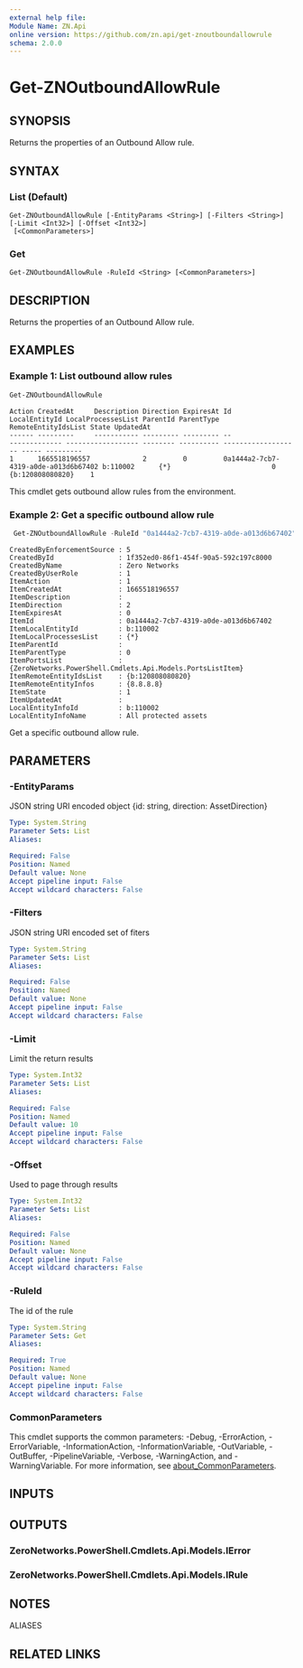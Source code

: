 ```yaml
---
external help file:
Module Name: ZN.Api
online version: https://github.com/zn.api/get-znoutboundallowrule
schema: 2.0.0
---
```


# Get-ZNOutboundAllowRule

## SYNOPSIS
Returns the properties of an Outbound Allow rule.

## SYNTAX

### List (Default)
```
Get-ZNOutboundAllowRule [-EntityParams <String>] [-Filters <String>] [-Limit <Int32>] [-Offset <Int32>]
 [<CommonParameters>]
```

### Get
```
Get-ZNOutboundAllowRule -RuleId <String> [<CommonParameters>]
```

## DESCRIPTION
Returns the properties of an Outbound Allow rule.

## EXAMPLES

### Example 1: List outbound allow rules
```powershell
Get-ZNOutboundAllowRule
```

```output
Action CreatedAt     Description Direction ExpiresAt Id                                   LocalEntityId LocalProcessesList ParentId ParentType RemoteEntityIdsList State UpdatedAt
------ ---------     ----------- --------- --------- --                                   ------------- ------------------ -------- ---------- ------------------- ----- ---------
1      1665518196557             2         0         0a1444a2-7cb7-4319-a0de-a013d6b67402 b:110002      {*}                         0          {b:120808080820}    1   
```

This cmdlet gets outbound allow rules from the environment.

### Example 2: Get a specific outbound allow rule
```powershell
 Get-ZNOutboundAllowRule -RuleId "0a1444a2-7cb7-4319-a0de-a013d6b67402"
```

```output
CreatedByEnforcementSource : 5
CreatedById                : 1f352ed0-86f1-454f-90a5-592c197c8000
CreatedByName              : Zero Networks
CreatedByUserRole          : 1
ItemAction                 : 1
ItemCreatedAt              : 1665518196557
ItemDescription            : 
ItemDirection              : 2
ItemExpiresAt              : 0
ItemId                     : 0a1444a2-7cb7-4319-a0de-a013d6b67402
ItemLocalEntityId          : b:110002
ItemLocalProcessesList     : {*}
ItemParentId               : 
ItemParentType             : 0
ItemPortsList              : {ZeroNetworks.PowerShell.Cmdlets.Api.Models.PortsListItem}
ItemRemoteEntityIdsList    : {b:120808080820}
ItemRemoteEntityInfos      : {8.8.8.8}
ItemState                  : 1
ItemUpdatedAt              : 
LocalEntityInfoId          : b:110002
LocalEntityInfoName        : All protected assets
```

Get a specific outbound allow rule.

## PARAMETERS

### -EntityParams
JSON string URI encoded object {id: string, direction: AssetDirection}

```yaml
Type: System.String
Parameter Sets: List
Aliases:

Required: False
Position: Named
Default value: None
Accept pipeline input: False
Accept wildcard characters: False
```

### -Filters
JSON string URI encoded set of fiters

```yaml
Type: System.String
Parameter Sets: List
Aliases:

Required: False
Position: Named
Default value: None
Accept pipeline input: False
Accept wildcard characters: False
```

### -Limit
Limit the return results

```yaml
Type: System.Int32
Parameter Sets: List
Aliases:

Required: False
Position: Named
Default value: 10
Accept pipeline input: False
Accept wildcard characters: False
```

### -Offset
Used to page through results

```yaml
Type: System.Int32
Parameter Sets: List
Aliases:

Required: False
Position: Named
Default value: None
Accept pipeline input: False
Accept wildcard characters: False
```

### -RuleId
The id of the rule

```yaml
Type: System.String
Parameter Sets: Get
Aliases:

Required: True
Position: Named
Default value: None
Accept pipeline input: False
Accept wildcard characters: False
```

### CommonParameters
This cmdlet supports the common parameters: -Debug, -ErrorAction, -ErrorVariable, -InformationAction, -InformationVariable, -OutVariable, -OutBuffer, -PipelineVariable, -Verbose, -WarningAction, and -WarningVariable. For more information, see [about_CommonParameters](http://go.microsoft.com/fwlink/?LinkID=113216).

## INPUTS

## OUTPUTS

### ZeroNetworks.PowerShell.Cmdlets.Api.Models.IError

### ZeroNetworks.PowerShell.Cmdlets.Api.Models.IRule

## NOTES

ALIASES

## RELATED LINKS

